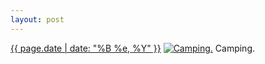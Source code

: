 ```yaml
---
layout: post
---
```


<p>
  <time><a href="/376">{{ page.date | date: "%B %e, %Y" }}</a></time>
  <a href="/376"><img src="{{ site.assets_url }}/376-320.jpg" srcset="{{ site.assets_url }}/376-640.jpg 640w, {{ site.assets_url }}/376-480.jpg 480w, {{ site.assets_url }}/376-320.jpg 320w, {{ site.assets_url }}/376-160.jpg 160w" sizes="(min-width: 700px) 50vw, calc(100vw - 2rem)" alt="Camping." /></a>
  <span>Camping.</span>
</p>
